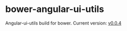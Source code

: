 bower-angular-ui-utils
======================

Angular-ui-utils build for bower. Current version: [v0.0.4](https://github.com/angular-ui/ui-utils/tree/b9dca3dd0ff75394912507513a23aadcf187cd7b)
